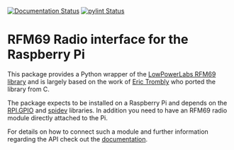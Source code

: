 [![Documentation Status](https://readthedocs.org/projects/rpi-rfm69/badge/?version=latest)](https://rpi-rfm69.readthedocs.io/en/latest/?badge=latest)
[![pylint Status](https://img.shields.io/endpoint?url=https://gist.githubusercontent.com/jgillula/385e5dc0d1b4f63dffa3de2db8695a69/raw/test.json)](https://github.com/jgillula/rpi-rfm69/actions/workflows/pylint.yml)


# RFM69 Radio interface for the Raspberry Pi
This package provides a Python wrapper of the [LowPowerLabs RFM69 library](https://github.com/LowPowerLab/RFM69) and is largely based on the work of [Eric Trombly](https://github.com/etrombly/RFM69) who ported the library from C.

The package expects to be installed on a Raspberry Pi and depends on the [RPI.GPIO](https://pypi.org/project/RPi.GPIO/) and [spidev](https://pypi.org/project/spidev/) libraries. In addition you need to have an RFM69 radio module directly attached to the Pi. 

For details on how to connect such a module and further information regarding the API check out the [documentation](https://rpi-rfm69.readthedocs.io/).
